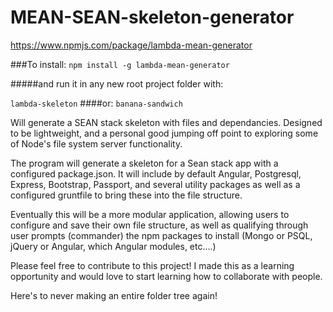 # MEAN-SEAN-skeleton-generator
https://www.npmjs.com/package/lambda-mean-generator

###To install:
`npm install -g lambda-mean-generator`

#####and run it in any new root project folder with:

`lambda-skeleton`
####or:
`banana-sandwich`

Will generate a SEAN stack skeleton with files and dependancies. Designed to be lightweight, and a personal good jumping off point to exploring some of Node's file system server functionality.

The program will generate a skeleton for a Sean stack app with a configured package.json. It will include by default Angular, Postgresql, Express, Bootstrap, Passport, and several utility packages as well as a configured gruntfile to bring these into the file structure.

Eventually this will be a more modular application, allowing users to configure and save their own file structure, as well as qualifying through user prompts (commander) the npm packages to install (Mongo or PSQL, jQuery or Angular, which Angular modules, etc....)

Please feel free to contribute to this project! I made this as a learning opportunity and would love to start learning how to collaborate with people.

Here's to never making an entire folder tree again!
